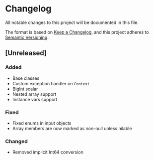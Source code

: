 # Changelog

All notable changes to this project will be documented in this file.

The format is based on [Keep a Changelog](https://keepachangelog.com/en/1.0.0/),
and this project adheres to [Semantic Versioning](https://semver.org/spec/v2.0.0.html).

## [Unreleased]

### Added

- Base classes
- Custom exception handler on `Context`
- BigInt scalar
- Nested array support
- Instance vars support

### Fixed

- Fixed enums in input objects
- Array members are now marked as non-null unless nilable

### Changed

- Removed implicit Int64 conversion
